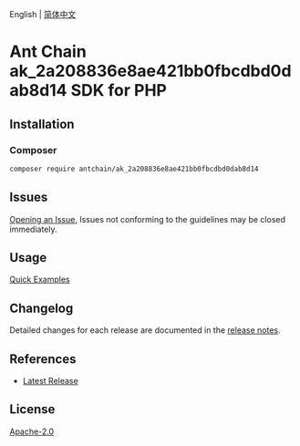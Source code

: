 English | [简体中文](README-CN.md)

# Ant Chain ak_2a208836e8ae421bb0fbcdbd0dab8d14 SDK for PHP

## Installation

### Composer

```bash
composer require antchain/ak_2a208836e8ae421bb0fbcdbd0dab8d14
```

## Issues

[Opening an Issue](https://github.com/alipay/antchain-openapi-prod-sdk/issues/new), Issues not conforming to the guidelines may be closed immediately.

## Usage

[Quick Examples](https://github.com/alipay/antchain-openapi-prod-sdk/blob/master/docs/0-Examples-EN.md#quick-examples)

## Changelog

Detailed changes for each release are documented in the [release notes](./ChangeLog.txt).

## References

* [Latest Release](https://github.com/antchain-openapi-sdk-php)

## License

[Apache-2.0](http://www.apache.org/licenses/LICENSE-2.0)
